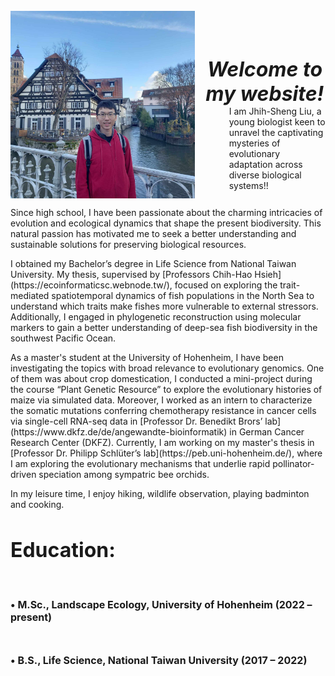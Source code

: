 <style>
h1 {font-weight: bold !important; 
    font-size: 32px !important}
</style>

<style>
h2 {font-weight: bold !important; 
    font-size: 16px !important}
</style>  

<div style="display: flex;">

<img src="/assets/photo1.jpeg" style="max-width: 450px; max-height: 300px; width:auto; height:auto; margin-top: -15px;">
<div style="padding-left: 15px; width: 800px">
<div style="height: 1em;"></div>

<div style="height: 50px;">
<h1 style="text-align: center; font-style: italic;">Welcome to my website!</h1>
</div>
<div style="height: 2em;"></div>

<div style="padding-left: 40px;">
I am Jhih-Sheng Liu, a young biologist keen to unravel the captivating mysteries of evolutionary adaptation across diverse biological systems!!


</div>

</div>

</div>

<div style="height: 1em;"></div>
Since high school, I have been passionate about the charming intricacies of evolution and ecological dynamics that shape the present biodiversity. This natural passion has motivated me to seek a better understanding and sustainable solutions for preserving biological resources.

<div style="height: 1em;"></div>
I obtained my Bachelor’s degree in Life Science from National Taiwan University. My thesis, supervised by [Professors Chih-Hao Hsieh](https://ecoinformaticsc.webnode.tw/), focused on exploring the trait-mediated spatiotemporal dynamics of fish populations in the North Sea to understand which traits make fishes more vulnerable to external stressors. Additionally, I engaged in phylogenetic reconstruction using molecular markers to gain a better understanding of deep-sea fish biodiversity in the southwest Pacific Ocean.

<div style="height: 1em;"></div>
As a master's student at the University of Hohenheim, I have been investigating the topics with broad relevance to evolutionary genomics. One of them was about crop domestication, I conducted a mini-project during the course “Plant Genetic Resource” to explore the evolutionary histories of maize via simulated data. Moreover, I worked as an intern to characterize the somatic mutations conferring chemotherapy resistance in cancer cells via single-cell RNA-seq data in [Professor Dr. Benedikt Brors’ lab](https://www.dkfz.de/de/angewandte-bioinformatik) in German Cancer Research Center (DKFZ). Currently, I am working on my master's thesis in [Professor Dr. Philipp Schlüter’s lab](https://peb.uni-hohenheim.de/), where I am exploring the evolutionary mechanisms that underlie rapid pollinator-driven speciation among sympatric bee orchids.

<div style="height: 1em;"></div>
In my leisure time, I enjoy hiking, wildlife observation, playing badminton and cooking.

<br>

# Education:
<div style="height: 1em;"></div>
<h2>•	M.Sc., Landscape Ecology, University of Hohenheim (2022 – present)</h2>

<div style="height: 1em;"></div>
<h2>•	B.S., Life Science, National Taiwan University (2017 – 2022)</h2>




